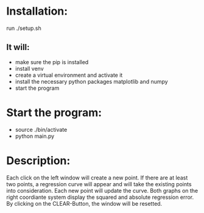 # Installation:
run ./setup.sh 

## It will:
- make sure the pip is installed
- install venv
- create a virtual environment and activate it
- install the necessary python packages matplotlib and numpy
- start the program


# Start the program:
- source ./bin/activate
- python main.py


# Description: 
Each click on the left window will create a new point.
If there are at least two points, a regression curve will appear and
will take the existing points into consideration.
Each new point will update the curve.
Both graphs on the right coordiante system display the squared and absolute
regression error.
By clicking on the CLEAR-Button, the window will be resetted.

